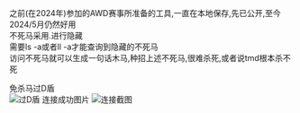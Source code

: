 之前(在2024年)参加的AWD赛事所准备的工具,一直在本地保存,先已公开,至今2024/5月仍然好用<br>
不死马采用.进行隐藏<br>
需要ls -a或者ll -a才能查询到隐藏的不死马<br>
访问不死马就可以生成一句话木马,种招上述不死马,很难杀死,或者说tmd根本杀不死<br>



免杀马过D盾<br>
![过D盾](https://github.com/xgodyu/Awd-prepare/assets/108613516/32be7e09-a786-41d5-b454-15fee843b3de)
连接成功图片
![连接截图](https://github.com/xgodyu/Awd-prepare/assets/108613516/793d2589-0219-49f4-89cb-b76a6c4d7521)
